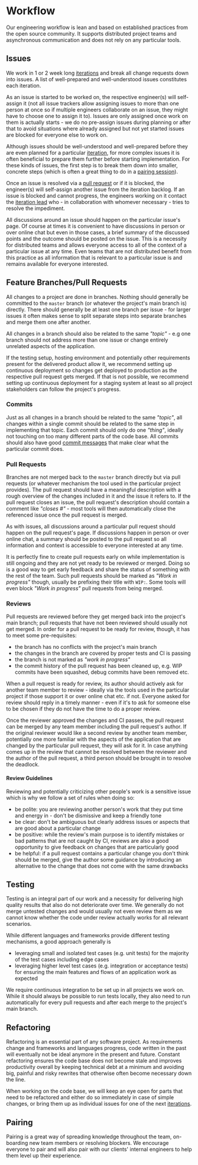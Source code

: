 # Workflow

Our engineering workflow is lean and based on established practices from the
open source community. It supports distributed project teams and asynchronous
communication and does not rely on any particular tools.

## Issues

We work in 1 or 2 week long [iterations](../../process) and break all change
requests down into issues. A list of well-prepared and well-understood issues
constitutes each iteration.

As an issue is started to be worked on, the respective engineer(s) will
self-assign it (not all issue trackers allow assigning issues to more than one
person at once so if multiple engineers collaborate on an issue, they might
have to choose one to assign it to). Issues are only assigned once work on them
is actually starts - we do no pre-assign issues during planning or after that
to avoid situations where already assigned but not yet started issues are
blocked for everyone else to work on.

Although issues should be well-understood and well-prepared before they are
even planned for a particular [iteration](../../process), for more complex
issues it is often beneficial to prepare them further before starting
implementation. For these kinds of issues, the first step is to break them down
into smaller, concrete steps (which is often a great thing to do in a
[pairing session](#pairing)).

Once an issue is resolved via a [pull request](#feature-branches) or if it is
blocked, the engineer(s) will self-assign another issue from the iteration
backlog. If an issue is blocked and cannot progress, the engineers working on
it contact the [iteration lead](../../process) who - in collaboration with
whomever necessary - tries to resolve the impediment. 

All discussions around an issue should happen on the particular issue's page.
Of course at times it is convenient to have discussions in person or over
online chat but even in those cases, a brief summary of the discussed points
and the outcome should be posted on the issue. This is a necessity for
distributed teams and allows everyone access to all of the context of a
particular issue at any time. Even teams that are not distributed benefit from
this practice as all information that is relevant to a particular issue is and
remains available for everyone interested.

## Feature Branches/Pull Requests

All changes to a project are done in branches. Nothing should generally be
committed to the `master` branch (or whatever the project's main branch is)
directly. There should generally be at least one branch per issue - for larger
issues it often makes sense to split separate steps into separate branches and
merge them one after another.

All changes in a branch should also be related to the same _"topic"_ - e.g one
branch should not address more than one issue or change entirely unrelated
aspects of the application.

If the testing setup, hosting environment and potentially other requirements
present for the delivered product allow it, we recommend setting up continuous
deployment so changes get deployed to production as the respective pull request
gets merged. If that is not possible, we recommend setting up continuous
deployment for a staging system at least so all project stakeholders can follow
the project's progress.

### Commits

Just as all changes in a branch should be related to the same _"topic"_, all
changes within a single commit should be related to the same step in
implementing that topic. Each commit should only do one _"thing"_, ideally not
touching on too many different parts of the code base. All commits should also
have good [commit messages](https://git-scm.com/docs/git-commit#_discussion)
that make clear what the particular commit does.

### Pull Requests

Branches are not merged back to the `master` branch directly but via pull
requests (or whatever mechanism the tool used in the particular project
provides). The pull request should have a meaningful description with a rough
overview of the changes included in it and the issue it refers to. If the pull
request closes an issue, the pull request's description should contain a
comment like _"closes #<issue>"_ - most tools will then automatically close the
referenced issue once the pull request is merged.

As with issues, all discussions around a particular pull request should happen
on the pull request's page. If discussions happen in person or over online
chat, a summary should be posted to the pull request so all information and
context is accessible to everyone interested at any time.

It is perfectly fine to create pull requests early on while implementation is
still ongoing and they are not yet ready to be reviewed or merged. Doing so is
a good way to get early feedback and share the status of something with the
rest of the team. Such pull requests should be marked as _"Work in progress"_
though, usually be prefixing their title with `WIP:`. Some tools will even
block _"Work in progress"_ pull requests from being merged.

### Reviews

Pull requests are reviewed before they get merged back into the project's main
branch; pull requests that have not been reviewed should usually not get
merged. In order for a pull request to be ready for review, though, it has to
meet some pre-requisites:

* the branch has no conflicts with the project's main branch
* the changes in the branch are covered by proper tests and CI is passing
* the branch is not marked as _"work in progress"_
* the commit history of the pull request has been cleaned up, e.g. WIP commits
  have been squashed, debug commits have been removed etc.

When a pull request is ready for review, its author should actively ask for
another team member to review - ideally via the tools used in the particular
project if those support it or over online chat etc. if not. Everyone asked for
review should reply in a timely manner - even if it's to ask for someone else
to be chosen if they do not have the time to do a proper review.

Once the reviewer approved the changes and CI passes, the pull request can be
merged by any team member including the pull request's author. If the original
reviewer would like a second review by another team member, potentially one
more familiar with the aspects of the application that are changed by the
particular pull request, they will ask for it. In case anything comes up in the
review that cannot be resolved between the reviewer and the author of the pull
request, a third person should be brought in to resolve the deadlock.

#### Review Guidelines

Reviewing and potentially criticizing other people's work is a sensitive issue
which is why we follow a set of rules when doing so:

* be polite: you are reviewing another person's work that they put time and
  energy in - don't be dismissive and keep a friendly tone
* be clear: don't be ambiguous but clearly address issues or aspects that are
  good about a particular change
* be positive: while the review's main purpose is to identify mistakes or bad
  patterns that are not caught by CI, reviews are also a good opportunity to
  give feedback on changes that are particularly good
* be helpful: if a pull request contains a particular change you don't think
  should be merged, give the author some guidance by introducing an alternative
  to the change that does not come with the same drawbacks

## Testing

Testing is an integral part of our work and a necessity for delivering high
quality results that also do not deteriorate over time. We generally do not
merge untested changes and would usually not even review them as we cannot know
whether the code under review actually works for all relevant scenarios.

While different languages and frameworks provide different testing mechanisms,
a good approach generally is

* leveraging small and isolated test cases (e.g. unit tests) for the majority
  of the test cases including edge cases
* leveraging higher level test cases (e.g. integration or acceptance tests) for
  ensuring the main features and flows of an application work as expected

We require continuous integration to be set up in all projects we work on.
While it should always be possible to run tests locally, they also need to run
automatically for every pull requests and after each merge to the project's
main branch.

## Refactoring

Refactoring is an essential part of any software project. As requirements
change and frameworks and languages progress, code written in the past will
eventually not be ideal anymore in the present and future. Constant refactoring
ensures the code base does not become stale and improves productivity overall
by keeping technical debt at a minimum and avoiding big, painful and risky
rewrites that otherwise often become necessary down the line.

When working on the code base, we will keep an eye open for parts that need to
be refactored and either do so immediately in case of simple changes, or bring
them up as individual issues for one of the next [iterations](../../process).

## Pairing

Pairing is a great way of spreading knowledge throughout the team, on-boarding
new team members or resolving blockers. We encourage everyone to pair and will
also pair with our clients' internal engineers to help them level up their
experience.
